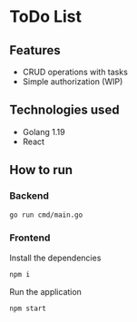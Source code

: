 # ToDo List

## Features
- CRUD operations with tasks
- Simple authorization (WIP)

## Technologies used
- Golang 1.19
- React

## How to run

### Backend
```sh
go run cmd/main.go
```

### Frontend
Install the dependencies
```sh
npm i
```

Run the application
```sh
npm start
```
